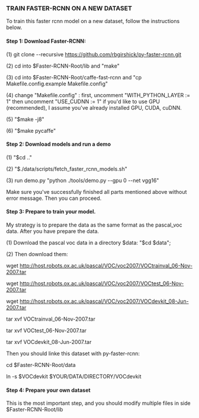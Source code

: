 ### TRAIN FASTER-RCNN ON A NEW DATASET

To train this faster rcnn model on a new dataset, follow the instructions below. 

#### Step 1: Download Faster-RCNN:

(1) git clone --recursive https://github.com/rbgirshick/py-faster-rcnn.git

(2) cd into $Faster-RCNN-Root/lib and "make"

(3) cd into $Faster-RCNN-Root/caffe-fast-rcnn and "cp Makefile.config.example Makefile.config"

(4) change "Makefile.config" : first, uncomment "WITH_PYTHON_LAYER := 1" then uncomment "USE_CUDNN := 1" if you'd like to use GPU (recommended), I assume you've already installed GPU, CUDA, cuDNN. 

(5) "$make -j8"

(6) "$make pycaffe"


#### Step 2: Download models and run a demo

(1) "$cd .."

(2) "$./data/scripts/fetch_faster_rcnn_models.sh"

(3) run demo.py "python ./tools/demo.py --gpu 0 --net vgg16"

Make sure you've successfully finished all parts mentioned above without error message. Then you can proceed.

#### Step 3: Prepare to train your model. 

My strategy is to prepare the data as the same format as the pascal_voc data. After you have prepare the data. 

(1) Download the pascal voc data in a directory $data: "$cd $data";

(2) Then download them: 

wget http://host.robots.ox.ac.uk/pascal/VOC/voc2007/VOCtrainval_06-Nov-2007.tar

wget http://host.robots.ox.ac.uk/pascal/VOC/voc2007/VOCtest_06-Nov-2007.tar

wget http://host.robots.ox.ac.uk/pascal/VOC/voc2007/VOCdevkit_08-Jun-2007.tar

tar xvf VOCtrainval_06-Nov-2007.tar

tar xvf VOCtest_06-Nov-2007.tar

tar xvf VOCdevkit_08-Jun-2007.tar

Then you should linke this dataset with py-faster-rcnn: 

cd $Faster-RCNN-Root/data

ln -s $VOCdevkit $YOUR/DATA/DIRECTORY/VOCdevkit

#### Step 4: Prepare your own dataset

This is the most important step, and you should modify multiple files in side $Faster-RCNN-Root/lib



